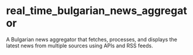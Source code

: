 # real_time_bulgarian_news_aggregator
A Bulgarian news aggregator that fetches, processes, and displays the latest news from multiple sources using APIs and RSS feeds.
